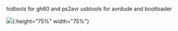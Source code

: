 hidtools for gh60 and ps2avr
usbtools for avrdude and bootloader

![](https://github.com/panhao4812/Tinytools/blob/master/HidRawTools/Resources/face1.jpg){:height="75%" width="75%"}

